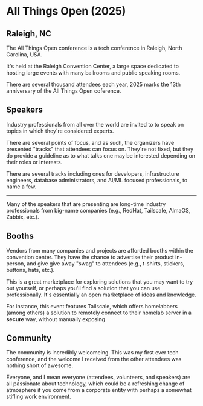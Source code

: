 # All Things Open (2025)
## Raleigh, NC

The All Things Open conference is a tech conference in Raleigh, North
Carolina, USA.  

It's held at the Raleigh Convention Center, a large space dedicated to hosting
large events with many ballrooms and public speaking rooms.  

There are several thousand attendees each year, 2025 marks the 13th anniversary
of the All Things Open coference.  


## Speakers

Industry professionals from all over the world are invited to to speak on
topics in which they're considered experts.

There are several points of focus, and as such, the organizers have presented
"tracks" that attendees can focus on. They're not fixed, but they do provide a
guideline as to what talks one may be interested depending on their roles or
interests.  

There are several tracks including ones for developers, infrastructure
engineers, database administrators, and AI/ML focused professionals, to name a
few.  

---

Many of the speakers that are presenting are long-time industry professionals
from big-name companies (e.g., RedHat, Tailscale, AlmaOS, Zabbix, etc.).  


## Booths

Vendors from many companies and projects are afforded booths within the
convention center. They have the chance to advertise their product in-person,
and give give away "swag" to attendees (e.g., t-shirts, stickers, buttons,
hats, etc.).  

This is a great marketplace for exploring solutions that you may want to try
out yourself, or perhaps you'll find a solution that you can use
professionally. It's essentially an open marketplace of ideas and knowledge.

For instance, this event features Tailscale, which offers homelabbers (among
others) a solution to remotely connect to their homelab server in a **secure** 
way, without manually exposing 

## Community
The community is incredibly welcomeing. This was my first ever tech conference,
and the welcome I received from the other attendees was nothing short of
awesome. 

Everyone, and I mean everyone (attendees, volunteers, and speakers) are all passionate about 
technology, which could be a refreshing change of atmosphere if you come from a 
corporate entity with perhaps a somewhat stifling work environment.  








